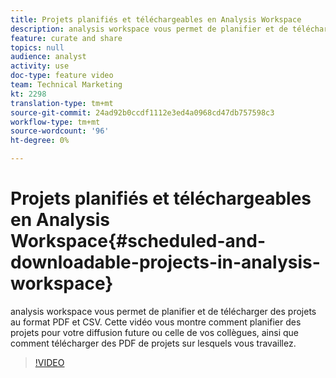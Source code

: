 ```yaml
---
title: Projets planifiés et téléchargeables en Analysis Workspace
description: analysis workspace vous permet de planifier et de télécharger des projets au format PDF et CSV. Cette vidéo vous montre comment planifier des projets pour votre diffusion future ou celle de vos collègues, ainsi que comment télécharger des PDF de projets sur lesquels vous travaillez.
feature: curate and share
topics: null
audience: analyst
activity: use
doc-type: feature video
team: Technical Marketing
kt: 2298
translation-type: tm+mt
source-git-commit: 24ad92b0ccdf1112e3ed4a0968cd47db757598c3
workflow-type: tm+mt
source-wordcount: '96'
ht-degree: 0%

---
```



# Projets planifiés et téléchargeables en Analysis Workspace{#scheduled-and-downloadable-projects-in-analysis-workspace}

analysis workspace vous permet de planifier et de télécharger des projets au format PDF et CSV. Cette vidéo vous montre comment planifier des projets pour votre diffusion future ou celle de vos collègues, ainsi que comment télécharger des PDF de projets sur lesquels vous travaillez.

>[!VIDEO](https://video.tv.adobe.com/v/24709/?quality=12)
